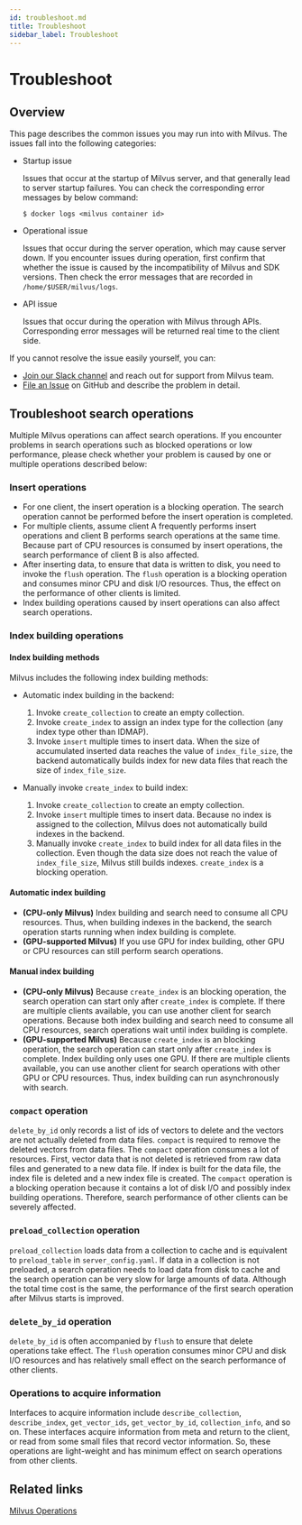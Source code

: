 ```yaml
---
id: troubleshoot.md
title: Troubleshoot
sidebar_label: Troubleshoot
---
```


# Troubleshoot

## Overview

This page describes the common issues you may run into with Milvus. The issues fall into the following categories:

- Startup issue

  Issues that occur at the startup of Milvus server, and that generally lead to server startup failures. You can check the corresponding error messages by below command:

  ```shell
  $ docker logs <milvus container id>
  ```

- Operational issue

  Issues that occur during the server operation, which may cause server down. If you encounter issues during operation, first confirm that whether the issue is caused by the incompatibility of Milvus and SDK versions. Then check the error messages that are recorded in `/home/$USER/milvus/logs`.

- API issue

  Issues that occur during the operation with Milvus through APIs. Corresponding error messages will be returned real time to the client side.

If you cannot resolve the issue easily yourself, you can:

- [Join our Slack channel](https://join.slack.com/t/milvusio/shared_invite/enQtNzY1OTQ0NDI3NjMzLWNmYmM1NmNjOTQ5MGI5NDhhYmRhMGU5M2NhNzhhMDMzY2MzNDdlYjM5ODQ5MmE3ODFlYzU3YjJkNmVlNDQ2ZTk) and reach out for support from Milvus team.
- [File an Issue](https://github.com/milvus-io/milvus/issues/new/choose) on GitHub and describe the problem in detail.

## Troubleshoot search operations

Multiple Milvus operations can affect search operations. If you encounter problems in search operations such as blocked operations or low performance, please check whether your problem is caused by one or multiple operations described below:

### Insert operations

- For one client, the insert operation is a blocking operation. The search operation cannot be performed before the insert operation is completed.
- For multiple clients, assume client A frequently performs insert operations and client B performs search operations at the same time. Because part of CPU resources is consumed by insert operations, the search performance of client B is also affected.
- After inserting data, to ensure that data is written to disk, you need to invoke the `flush` operation. The `flush` operation is a blocking operation and consumes minor CPU and disk I/O resources. Thus, the effect on the performance of other clients is limited.
- Index building operations caused by insert operations can also affect search operations.

### Index building operations

#### Index building methods

Milvus includes the following index building methods:

- Automatic index building in the backend:

  1. Invoke `create_collection` to create an empty collection.
  2. Invoke `create_index` to assign an index type for the collection (any index type other than IDMAP).
  3. Invoke `insert` multiple times to insert data. When the size of accumulated inserted data reaches the value of `index_file_size`, the backend automatically builds index for new data files that reach the size of `index_file_size`.

- Manually invoke `create_index` to build index:

  1. Invoke `create_collection` to create an empty collection.
  2. Invoke `insert` multiple times to insert data. Because no index is assigned to the collection, Milvus does not automatically build indexes in the backend.
  3. Manually invoke `create_index` to build index for all data files in the collection. Even though the data size does not reach the value of `index_file_size`, Milvus still builds indexes. `create_index` is a blocking operation.

#### Automatic index building

- <b>(CPU-only Milvus)</b> Index building and search need to consume all CPU resources. Thus, when building indexes in the backend, the search operation starts running when index building is complete.
- <b>(GPU-supported Milvus)</b> If you use GPU for index building, other GPU or CPU resources can still perform search operations.

#### Manual index building

- <b>(CPU-only Milvus)</b> Because `create_index` is an blocking operation, the search operation can start only after `create_index` is complete. If there are multiple clients available, you can use another client for search operations. Because both index building and search need to consume all CPU resources, search operations wait until index building is complete.
- <b>(GPU-supported Milvus)</b> Because `create_index` is an blocking operation, the search operation can start only after `create_index` is complete. Index building only uses one GPU. If there are multiple clients available, you can use another client for search operations with other GPU or CPU resources. Thus, index building can run asynchronously with search.

### `compact` operation

`delete_by_id` only records a list of ids of vectors to delete and the vectors are not actually deleted from data files. `compact` is required to remove the deleted vectors from data files. The `compact` operation consumes a lot of resources. First, vector data that is not deleted is retrieved from raw data files and generated to a new data file. If index is built for the data file, the index file is deleted and a new index file is created. The `compact` operation is a blocking operation because it contains a lot of disk I/O and possibly index building operations. Therefore, search performance of other clients can be severely affected.

### `preload_collection` operation

`preload_collection` loads data from a collection to cache and is equivalent to `preload_table` in `server_config.yaml`. If data in a collection is not preloaded, a search operation needs to load data from disk to cache and the search operation can be very slow for large amounts of data. Although the total time cost is the same, the performance of the first search operation after Milvus starts is improved.

### `delete_by_id` operation

`delete_by_id` is often accompanied by `flush` to ensure that delete operations take effect. The `flush` operation consumes minor CPU and disk I/O resources and has relatively small effect on the search performance of other clients.

### Operations to acquire information

Interfaces to acquire information include `describe_collection`, `describe_index`, `get_vector_ids`, `get_vector_by_id`, `collection_info`, and so on. These interfaces acquire information from meta and return to the client, or read from some small files that record vector information. So, these operations are light-weight and has minimum effect on search operations from other clients.

## Related links

[Milvus Operations](milvus_operation.md)
